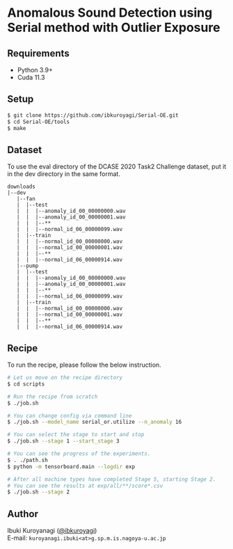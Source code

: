 # Anomalous Sound Detection using Serial method with Outlier Exposure

## Requirements
- Python 3.9+
- Cuda 11.3



## Setup
```bash
$ git clone https://github.com/ibkuroyagi/Serial-OE.git
$ cd Serial-OE/tools
$ make
```
## Dataset
To use the eval directory of the DCASE 2020 Task2 Challenge dataset, put it in the dev directory in the same format.
```
downloads
|--dev
   |--fan
   |  |--test
   |  |  |--anomaly_id_00_00000000.wav
   |  |  |--anomaly_id_00_00000001.wav
   |  |  |--**
   |  |  |--normal_id_06_00000099.wav
   |  |--train
   |  |  |--normal_id_00_00000000.wav
   |  |  |--normal_id_00_00000001.wav
   |  |  |--**
   |  |  |--normal_id_06_00000914.wav
   |--pump
   |  |--test
   |  |  |--anomaly_id_00_00000000.wav
   |  |  |--anomaly_id_00_00000001.wav
   |  |  |--**
   |  |  |--normal_id_06_00000099.wav
   |  |--train
   |  |  |--normal_id_00_00000000.wav
   |  |  |--normal_id_00_00000001.wav
   |  |  |--**
   |  |  |--normal_id_06_00000914.wav
```
## Recipe
To run the recipe, please follow the below instruction.

```bash
# Let us move on the recipe directory
$ cd scripts

# Run the recipe from scratch
$ ./job.sh

# You can change config via command line
$ ./job.sh --model_name serial_or.utilize --n_anomaly 16

# You can select the stage to start and stop
$ ./job.sh --stage 1 --start_stage 3

# You can see the progress of the experiments.
$ . ./path.sh
$ python -m tensorboard.main --logdir exp

# After all machine types have completed Stage 5, starting Stage 2.
# You can see the results at exp/all/**/score*.csv
$ ./job.sh --stage 2

```


## Author

Ibuki Kuroyanagi ([@ibkuroyagi](https://github.com/ibkuroyagi))  
E-mail: `kuroyanagi.ibuki<at>g.sp.m.is.nagoya-u.ac.jp`
